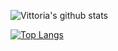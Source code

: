 ![Vittoria's github stats](https://github-readme-stats.vercel.app/api?username=viborotto&show_icons=true&theme=radical)

[![Top Langs](https://github-readme-stats.vercel.app/api/top-langs/?username=viborotto&layout=compact)](https://github.com/anuraghazra/github-readme-stats)

